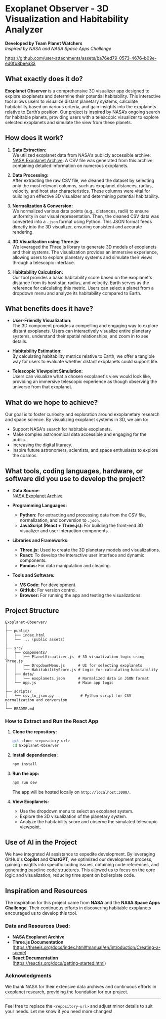 # Exoplanet Observer - 3D Visualization and Habitability Analyzer

**Developed by Team Planet Watchers**  
*Inspired by NASA and NASA Space Apps Challenge*


https://github.com/user-attachments/assets/ba76ed79-0573-4676-b09e-ed0fb8beea33


## What exactly does it do?

**Exoplanet Observer** is a comprehensive 3D visualizer app designed to explore exoplanets and determine their potential habitability. This interactive tool allows users to visualize distant planetary systems, calculate habitability based on various criteria, and gain insights into the exoplanets relative to Earth’s position. Our project is inspired by NASA’s ongoing search for habitable planets, providing users with a telescopic visualizer to explore selected exoplanets and simulate the view from these planets.

## How does it work?

1. **Data Extraction:**  
   We utilized exoplanet data from NASA's publicly accessible archive: [NASA Exoplanet Archive](https://exoplanetarchive.ipac.caltech.edu/cgi-bin/TblView/nph-tblView?app=ExoTbls&config=PSCompPars). A CSV file was generated from this archive, containing detailed information on numerous exoplanets.

2. **Data Processing:**  
   After extracting the raw CSV file, we cleaned the dataset by selecting only the most relevant columns, such as exoplanet distances, radius, velocity, and host star characteristics. These columns were vital for building an effective 3D visualizer and determining potential habitability.

3. **Normalization & Conversion:**  
   We normalized various data points (e.g., distances, radii) to ensure uniformity in our visual representation. Then, the cleaned CSV data was converted into a `.json` format using Python. This JSON format feeds directly into the 3D visualizer, ensuring consistent and accurate rendering.

4. **3D Visualization using Three.js:**  
   We leveraged the Three.js library to generate 3D models of exoplanets and their systems. The visualization provides an immersive experience, allowing users to explore planetary systems and simulate their views through a telescopic interface.

5. **Habitability Calculation:**  
   Our tool provides a basic habitability score based on the exoplanet's distance from its host star, radius, and velocity. Earth serves as the reference for calculating this metric. Users can select a planet from a dropdown menu and analyze its habitability compared to Earth.

## What benefits does it have?

- **User-Friendly Visualization:**  
   The 3D component provides a compelling and engaging way to explore distant exoplanets. Users can interactively visualize entire planetary systems, understand their spatial relationships, and zoom in to see details.

- **Habitability Estimation:**  
   By calculating habitability metrics relative to Earth, we offer a tangible way for users to evaluate whether distant exoplanets could support life.

- **Telescopic Viewpoint Simulation:**  
   Users can visualize what a chosen exoplanet's view would look like, providing an immersive telescopic experience as though observing the universe from that exoplanet.

## What do we hope to achieve?

Our goal is to foster curiosity and exploration around exoplanetary research and space science. By visualizing exoplanet systems in 3D, we aim to:
- Support NASA's search for habitable exoplanets.
- Make complex astronomical data accessible and engaging for the public.
- Increasing the digital litaracy.
- Inspire future astronomers, scientists, and space enthusiasts to explore the cosmos.

## What tools, coding languages, hardware, or software did you use to develop the project?

- **Data Source:**  
  [NASA Exoplanet Archive](https://exoplanetarchive.ipac.caltech.edu/cgi-bin/TblView/nph-tblView?app=ExoTbls&config=PSCompPars)

- **Programming Languages:**  
  - **Python:** For extracting and processing data from the CSV file, normalization, and conversion to `.json`.
  - **JavaScript (React + Three.js):** For building the front-end 3D visualizer and user interaction components.

- **Libraries and Frameworks:**  
  - **Three.js:** Used to create the 3D planetary models and visualizations.
  - **React:** To develop the interactive user interface and dynamic components.
  - **Pandas:** For data manipulation and cleaning.
  
- **Tools and Software:**  
  - **VS Code:** For development.
  - **GitHub:** For version control.
  - **Browser:** For running the app and testing the visualizations.

## Project Structure

```
Exoplanet-Observer/
│
├── public/
│   ├── index.html
│   └── ... (public assets)
│
├── src/
│   ├── components/
│   │   ├── PlanetVisualizer.js  # 3D visualization logic using Three.js
│   │   ├── DropdownMenu.js      # UI for selecting exoplanets
│   │   └── HabitabilityScore.js # Logic for calculating habitability
│   ├── data/
│   │   └── exoplanets.json      # Normalized data in JSON format
│   └── App.js                   # Main app logic
│
├── scripts/
│   └── csv_to_json.py            # Python script for CSV normalization and conversion
│
└── README.md
```

### How to Extract and Run the React App

1. **Clone the repository:**
   ```bash
   git clone <repository-url>
   cd Exoplanet-Observer
   ```

2. **Install dependencies:**
   ```bash
   npm install
   ```

3. **Run the app:**
   ```bash
   npm run dev
   ```

   The app will be hosted locally on `http://localhost:3000/`.

4. **View Exoplanets:**
   - Use the dropdown menu to select an exoplanet system.
   - Explore the 3D visualization of the planetary system.
   - Analyze the habitability score and observe the simulated telescopic viewpoint.

## Use of AI in the Project

We have integrated AI assistance to expedite development. By leveraging GitHub's **Copilot** and **ChatGPT**, we optimized our development process, gaining insights into specific coding issues, obtaining code references, and generating baseline code structures. This allowed us to focus on the core logic and visualization, reducing time spent on boilerplate code.

## Inspiration and Resources

The inspiration for this project came from **NASA** and the **NASA Space Apps Challenge**. Their continuous efforts in discovering habitable exoplanets encouraged us to develop this tool.

### Data and Resources Used:
- **NASA Exoplanet Archive**
- **Three.js Documentation**  
  (https://threejs.org/docs/index.html#manual/en/introduction/Creating-a-scene)
- **React Documentation**  
  (https://reactjs.org/docs/getting-started.html)

### Acknowledgments

We thank NASA for their extensive data archives and continuous efforts in exoplanet research, providing the foundation for our project.

---

Feel free to replace the `<repository-url>` and adjust minor details to suit your needs. Let me know if you need more changes!
